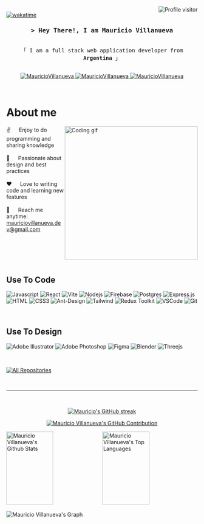 <!--
<h2 align="center">
  Welcome to Al Siam World!
  <img src="https://media.giphy.com/media/hvRJCLFzcasrR4ia7z/giphy.gif" width="28">
</h2>
-->

<!--
<p align="center">
  <a href="https://github.com/"><img src="https://readme-typing-svg.herokuapp.com/?lines=Self%20Taught%20Programmer;Front%20End%20Developer;1.5%2B%20years%20of%20coding%20experience;Always%20learning%20new%20things&center=true&width=380&height=45"></a>
</p>

 -->

<a href="https://komarev.com/ghpvc/?username=alsiam">
  <img align="right" src="https://komarev.com/ghpvc/?username=alsiam&label=Visitors&color=0e75b6&style=flat" alt="Profile visitor" />
</a>


[![wakatime](https://wakatime.com/badge/user/eebb3dd8-d9b2-40de-9b88-6fd6cac99dbc.svg)](https://wakatime.com/@eebb3dd8-d9b2-40de-9b88-6fd6cac99dbc)

<!-- Intro  -->
<h3 align="center">
        <samp>&gt; Hey There!, I am
                <b>Mauricio Villanueva</b>
        </samp>
</h3>


<p align="center"> 
  <samp>
    <br>
    「 I am a full stack web application developer from <b>Argentina</b> 」
    <br>
    <br>
  </samp>
</p>

<p align="center">
<!-- <a href="https://alsiam.com" target="blank">
  <img src="https://img.shields.io/badge/Website-DC143C?style=for-the-badge&logo=medium&logoColor=white" alt="MauricioVillanueva" />
 </a> -->
 <a href="https://www.linkedin.com/in/mauriciogonzalovillanueva/" target="_blank">
  <img src="https://img.shields.io/badge/LinkedIn-0077B5?style=for-the-badge&logo=linkedin&logoColor=white" alt="MauricioVillanueva"/>
 </a>
 <a href="https://www.instagram.com/__mauriciovillanueva__/" target="_blank">
  <img src="https://img.shields.io/badge/Instagram-fe4164?style=for-the-badge&logo=instagram&logoColor=white" alt="MauricioVillanueva" />
 </a> 
 <a href="https://www.facebook.com/MauricioVilllanueva/" target="_blank">
  <img src="https://img.shields.io/badge/Facebook-20BEFF?&style=for-the-badge&logo=facebook&logoColor=white" alt="MauricioVillanueva"  />
  </a> 
</p>
<br />

<!-- About Section -->
 # About me
 
<p>
 <img align="right" width="350" src="/assets/programmer.gif" alt="Coding gif" />
  
 ✌️ &emsp; Enjoy to do programming and sharing knowledge <br/><br/>
 🎨 &emsp; Passionate about design and best practices <br/><br/>
 ❤️ &emsp; Love to writing code and learning new features<br/><br/>
 📧 &emsp; Reach me anytime: mauriciovillanueva.dev@gmail.com<br/><br/>
  

</p>

<br/>
<br/>
<br/>

## Use To Code

![Javascript](https://img.shields.io/badge/Javascript-F0DB4F?style=for-the-badge&labelColor=black&logo=javascript&logoColor=F0DB4F)
![React](https://img.shields.io/badge/-React-61DBFB?style=for-the-badge&labelColor=black&logo=react&logoColor=61DBFB)
![Vite](https://img.shields.io/badge/vite-%23646CFF.svg?style=for-the-badge&logo=vite&logoColor=white)
![Nodejs](https://img.shields.io/badge/Nodejs-3C873A?style=for-the-badge&labelColor=black&logo=node.js&logoColor=3C873A)
![Firebase](https://img.shields.io/badge/Firebase-039BE5?style=for-the-badge&logo=Firebase&logoColor=white)
![Postgres](https://img.shields.io/badge/postgres-%23316192.svg?style=for-the-badge&logo=postgresql&logoColor=white)
![Express.js](https://img.shields.io/badge/Express.js-000000?style=for-the-badge&logo=express&logoColor=white)
![HTML](https://img.shields.io/badge/HTML5-E34F26?style=for-the-badge&logo=html5&logoColor=white)
![CSS3](https://img.shields.io/badge/CSS3-1572B6?style=for-the-badge&logo=css3&logoColor=white)
![Ant-Design](https://img.shields.io/badge/AntDesign-0170FE?style=for-the-badge&logo=antdesign&logoColor=white)
![Tailwind](https://img.shields.io/badge/Tailwind_CSS-092749?style=for-the-badge&logo=tailwindcss&logoColor=06B6D4&labelColor=000000)
![Redux Toolkit](https://img.shields.io/badge/Redux-593D88?style=for-the-badge&logo=redux&logoColor=white)
![VSCode](https://img.shields.io/badge/Visual_Studio-0078d7?style=for-the-badge&logo=visual%20studio&logoColor=white)
![Git](https://img.shields.io/badge/Git-F05032?style=for-the-badge&logo=git&logoColor=white)
<!-- ![Typescript](https://img.shields.io/badge/Typescript-007acc?style=for-the-badge&labelColor=black&logo=typescript&logoColor=007acc) -->
<!-- ![React Native](https://img.shields.io/badge/React_Native-20232A?style=for-the-badge&logo=react&logoColor=61DAFB) -->
<!-- ![Next.js](https://img.shields.io/badge/next.js-000000?style=for-the-badge&logo=nextdotjs&logoColor=white) -->
<!-- ![MongoDB](https://img.shields.io/badge/MongoDB-4EA94B?style=for-the-badge&logo=mongodb&logoColor=white) -->
<!-- ![Strapi](https://img.shields.io/badge/strapi-2E7EEA?style=for-the-badge&logo=strapi&logoColor=white) -->
<!-- ![React Query](https://img.shields.io/badge/-React_Query-FF4154?style=for-the-badge&logo=react%20query&logoColor=white) -->

<br/>

## Use To Design
![Adobe Illustrator](https://img.shields.io/badge/adobe%20illustrator-%23FF9A00.svg?style=for-the-badge&logo=adobe%20illustrator&logoColor=white)
![Adobe Photoshop](https://img.shields.io/badge/adobe%20photoshop-%2331A8FF.svg?style=for-the-badge&logo=adobe%20photoshop&logoColor=white)
![Figma](https://img.shields.io/badge/figma-%23F24E1E.svg?style=for-the-badge&logo=figma&logoColor=white)
![Blender](https://img.shields.io/badge/blender-%23F5792A.svg?style=for-the-badge&logo=blender&logoColor=white)
![Threejs](https://img.shields.io/badge/threejs-black?style=for-the-badge&logo=three.js&logoColor=white)

<br/>

<!-- ## Top Open Source -
[![Web Projects](https://github-readme-stats.vercel.app/api/pin/?username=alsiam&repo=web-projects&border_color=7F3FBF&bg_color=0D1117&title_color=C9D1D9&text_color=8B949E&icon_color=7F3FBF)](https://github.com/alsiam/web-projects)
[![Al Folio](https://github-readme-stats.vercel.app/api/pin/?username=alsiam&repo=al-folio&border_color=7F3FBF&bg_color=0D1117&title_color=C9D1D9&text_color=8B949E&icon_color=7F3FBF)](https://github.com/alsiam/al-folio)
[![Al Siam Readme](https://github-readme-stats.vercel.app/api/pin/?username=alsiam&repo=alsiam&border_color=7F3FBF&bg_color=0D1117&title_color=C9D1D9&text_color=8B949E&icon_color=7F3FBF)](https://github.com/alsiam/alsiam)
[![Al Siam Teminal](https://github-readme-stats.vercel.app/api/pin/?username=alsiam&repo=alsiam.github.io&border_color=7F3FBF&bg_color=0D1117&title_color=C9D1D9&text_color=8B949E&icon_color=7F3FBF)](https://github.com/alsiam/alsiam.github.io) -->

<p align="left">
  <a href="https://github.com/MauricioVillanueva?tab=repositories" target="_blank"><img alt="All Repositories" title="All Repositories" src="https://img.shields.io/badge/-All%20Repos-2962FF?style=for-the-badge&logo=koding&logoColor=white"/></a>
</p>

<br/>
<hr/>
<br/>

<p align="center">
  <a href="https://github.com/MauricioVillanueva">
    <img src="https://github-readme-streak-stats.herokuapp.com?user=MauricioVillanueva&theme=shades-of-purple&hide_border=true" alt="Mauricio's GitHub streak"/>
  </a>
</p>

<p align="center">
  <a href="https://github.com/MauricioVillanueva">
    <img src="http://github-profile-summary-cards.vercel.app/api/cards/profile-details?username=MauricioVillanueva&theme=shades_of_purple&theme=radical" alt="Mauricio Villanueva's GitHub Contribution"/>
  </a>
</p>

<a> 
    <a href="https://github.com/MauricioVillanueva"><img alt="Mauricio Villanueva's Github Stats" src="https://denvercoder1-github-readme-stats.vercel.app/api?username=MauricioVillanueva&show_icons=true&count_private=true&theme=shades_of_purple&bg_color=2d2b55&title_color=F85D7F&icon_color=b362ff&text_color=fad000" height="192px" width="49.5%"/></a>
  <a href="https://github.com/MauricioVillanueva"><img alt="Mauricio Villanueva's Top Languages" src="https://denvercoder1-github-readme-stats.vercel.app/api/top-langs/?username=MauricioVillanueva&langs_count=8&layout=compact&theme=react&border_color=7F3FBF&bg_color=0D1117&title_color=fad000&icon_color=b362ff" height="192px" width="49.5%"/></a>
  <br/>
</a>


![Mauricio Villanueva's Graph](https://github-readme-activity-graph.vercel.app/graph?username=MauricioVillanueva&custom_title=Mauricio%20Villanueva%27s%20GitHub%20Activity%20Graph&bg_color=0D1117&color=7F3FBF&line=fad000&point=fad000&area_color=FFFFFF&title_color=FFFFFF&area=true)
